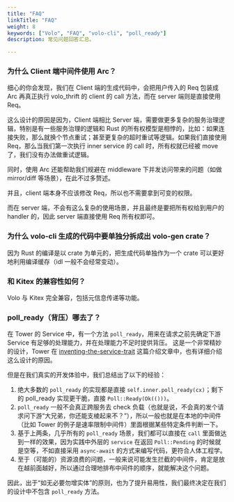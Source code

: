 ```yaml
---
title: "FAQ"
linkTitle: "FAQ"
weight: 8
keywords: ["Volo", "FAQ", "volo-cli", "poll_ready"]
description: 常见问题回答汇总。

---
```


### 为什么 Client 端中间件使用 Arc<Req>？

细心的你会发现，我们在 Client 端的生成代码中，会把用户传入的 Req 包装成 Arc<Req> 再真正执行 volo_thrift 的 client 的 call 方法，而在 server 端则是直接使用 Req。

这么设计的原因是因为，Client 端相比 Server 端，需要做更多复杂的服务治理逻辑，特别是有一些服务治理的逻辑和 Rust 的所有权模型是相悖的，比如：如果连接失败，那么就换个节点重试；甚至更复杂的超时重试等逻辑。如果我们直接使用 Req，那么当我们第一次执行 inner service 的 call 时，所有权就已经被 move 了，我们没有办法做重试逻辑。

同时，使用 Arc 还能帮助我们规避在 middleware 下并发访问带来的问题（如做 mirror/diff 等场景），在此不过多赘述。

并且，client 端本身不应该修改 Req，所以也不需要拿到可变的权限。

而在 server 端，不会有这么复杂的使用场景，并且最终是要把所有权给到用户的 handler 的，因此 server 端直接使用 Req 所有权即可。

### 为什么 volo-cli 生成的代码中要单独分拆成出 volo-gen crate？

因为 Rust 的编译是以 crate 为单元的，把生成代码单独作为一个 crate 可以更好地利用编译缓存（idl 一般不会经常变动）。

### 和 Kitex 的兼容性如何？

Volo 与 Kitex 完全兼容，包括元信息传递等功能。

### poll_ready（背压）哪去了？

在 Tower 的 Service 中，有一个方法 `poll_ready`，用来在请求之前先确定下游 Service 有足够的处理能力，并在处理能力不足时提供背压。
这是一个非常精妙的设计，Tower 在 [inventing-the-service-trait](https://tokio.rs/blog/2021-05-14-inventing-the-service-trait) 这篇介绍文章中，也有详细介绍这么设计的原因。

但是在我们真实的开发体验中，我们总结出了以下的经验：
1. 绝大多数的 `poll_ready` 的实现都是直接 `self.inner.poll_ready(cx)`；剩下的 poll_ready 实现更干脆，直接 `Poll::Ready(Ok(()))`。
2. `poll_ready` 一般不会真正跨服务去 check 负载（也就是说，不会真的发个请求问下游“大兄弟，你还能支棱起来不？”），所以一般也就是在本地的中间件（比如 Tower 的例子是速率限制中间件）里面根据某些特定条件判断一下。
3. 基于上两条，几乎所有的 `poll_ready` 场景，我们都可以直接在 `call` 里面做达到一样的效果，因为实践中外层的 `service` 在返回 `Poll::Pending` 的时候就是空等，不如直接采用 `async-await` 的方式来编写代码，更符合人体工程学。
4. 至于（可能的）资源浪费的问题，一般来说可能发生拦截的中间件，肯定是放在越前面越好，所以通过合理地排布中间件的顺序，就能解决这个问题。

因此，出于“如无必要勿增实体”的原则，也为了提升易用性，我们最终决定在我们的设计中不包含 `poll_ready` 方法。
